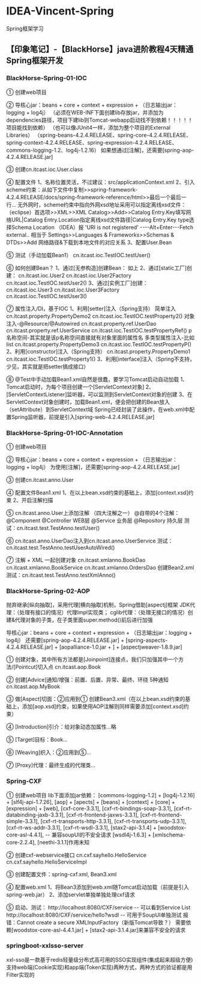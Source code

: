 # IDEA-Vincent-Spring
Spring框架学习

## 【印象笔记】-【BlackHorse】java进阶教程4天精通Spring框架开发

### BlackHorse-Spring-01-IOC

① 创建web项目

② 导核心jar：beans + core + context + expression + （日志输出jar：logging + log4j）
（必须在WEB-INF下面创建lib存放jar，并添加为dependencies路径，项目下建lib则Tomcat-webapp启动找不到依赖！！！！！项目能找到依赖）
（也可以像JUnit4一样，添加为整个项目的External Libraries）
（spring-beans-4.2.4.RELEASE、spring-core-4.2.4.RELEASE、spring-context-4.2.4.RELEASE、spring-expression-4.2.4.RELEASE、commons-logging-1.2、log4j-1.2.16）
如果想通过[注解]，还需要[spring-aop-4.2.4.RELEASE.jar]

③ 创建cn.itcast.ioc.User.class

④ 配置文件
1、名称位置灵活，不过建议：src/applicationContext.xml
2、引入scheme约束：从如下文件中复制>>spring-framework-4.2.4.RELEASE/docs/spring-framework-reference/html>>最后一个最后一行...
无外网时，scheme约束中指向外网xsd地址采用可以指定离线xsd文件：
（eclipse）首选项>>XML>>XML Catalog>>Add>>Catalog Entry.Key填写网络URL|Catalog Entry.Location指定离线xsd文件路径|Catalog Entry.Key type选择Schema Location
（IDEA）报 'URI is not registered' ----Alt+Enter---Fetch external.. 相当于 Settings>>Languages & Frameworks>>Schemas & DTDs>>Add 网络路径&下载到本地文件的对应关系
3、配置User.Bean

⑤ 测试（手动加载Bean1）
cn.itcast.ioc.TestIOC.testUser()

⑥ 如何创建Bean？
1、通过[无参构造]创建Bean：
如上
2、通过[static工厂]创建：
cn.itcast.ioc.User2
cn.itcast.ioc.User2Factory
cn.itcast.ioc.TestIOC.testUser2()
3、通过[实例工厂]创建：
cn.itcast.ioc.User3
cn.itcast.ioc.User3Factory
cn.itcast.ioc.TestIOC.testUser3()

⑦ 属性注入/DI，基于IOC
1、利用[setter]注入（Spring支持）
简单注入
cn.itcast.property.PropertyDemo2
cn.itcast.ioc.TestIOC.testProperty2()
对象注入-@Resource/@Autowired
cn.itcast.property.ref.UserDao
cn.itcast.property.ref.UserService
cn.itcast.ioc.TestIOC.testPropertyRef()
p名称空间-其实就是该p名称空间直接就有对象里面的属性名
多类型属性注入-比如list
cn.itcast.property.PropertyDemo3
cn.itcast.ioc.TestIOC.testPropertyP()
2、利用[constructor]注入（Spring支持）
cn.itcast.property.PropertyDemo1
cn.itcast.ioc.TestIOC.testProperty1()
3、利用[interface]注入（Spring不支持，少见，其实就是把setter搞成接口）

⑧ @Test中手动加载Bean1.xml自然是很蠢，要学习Tomcat启动自动加载
1、Tomcat启动时，为每个项目创建一个[ServletContext对象]
2、[ServletContextListener]监听器，可以监测到ServletContext对象的创建
3、在ServletContext对象创建时，加载Bean1.xml，便会把创建的Bean放入（setAttribute）到ServletContext域
Spring已经封装了此操作，在web.xml中配置Spring监听器，前提是引入[spring-web-4.2.4.RELEASE.jar]

### BlackHorse-Spring-01-IOC-Annotation

① 创建web项目

② 导核心jar：beans + core + context + expression + （日志输出jar：logging + log4j）
为使用[注解]，还需要[spring-aop-4.2.4.RELEASE.jar]

③ 创建cn.itcast.anno.User

④ 配置文件Bean1.xml
1、在以上bean.xsd约束的基础上，添加[context.xsd]约束
2、开启注解扫描

⑤ cn.itcast.anno.User上添加注解
（四大注解之一）
@自带的4个注解：
@Component
@Controller WEB层
@Service    业务层 
@Repository 持久层
测试：cn.itcast.test.TestAnno.testUser()

⑥ cn.itcast.anno.UserDao注入到cn.itcast.anno.UserService
测试：cn.itcast.test.TestAnno.testUserAutoWired()

⑦ 注解 + XML 一起创建对象
cn.itcast.xmlanno.BookDao
cn.itcast.xmlanno.BookService
cn.itcast.xmlanno.OrdersDao
创建Bean2.xml
测试：cn.itcast.test.TestAnno.testXmlAnno()

### BlackHorse-Spring-02-AOP

抛弃继承[纵向抽取]，采用代理[横向抽取]机制，Spring借助[aspectj]框架
JDK代理：（处理有接口的情况）代理Impl实现类；
cglib代理：（处理无接口的情况）创建&代理对象的子类，在子类里面super.method()前后进行加强

导核心jar：beans + core + context + expression + （日志输出jar：logging + log4j）
还需要[spring-aop-4.2.4.RELEASE.jar] + [spring-aspects-4.2.4.RELEASE.jar] + [aopalliance-1.0.jar + ] + [aspectjweaver-1.8.9.jar]

① 创建对象，其中所有方法都是[Joinpoint]连接点，我们只加强其中一个方法/[Pointcut]切入点
cn.itcast.aop.Book

② 创建[Advice]通知/增强：前置、后置、异常、最终、环绕 5种通知
cn.itcast.aop.MyBook

③ 做[Aspect]切面：②应用到①
创建Bean3.xml（在以上bean.xsd约束的基础上，添加[aop.xsd]约束，如果使用AOP注解则同样需要添加[context.xsd]约束）

④ [Introduction]引介：给对象动态加属性...略

⑤ [Target]目标：Book...

⑥ [Weaving]织入：②应用到⑤...

⑦ [Proxy]代理：最终生成的代理类...

### Spring-CXF

① 创建web项目
lib下面添加jar依赖：
[commons-logging-1.2] + [log4j-1.2.16] + [slf4j-api-1.7.26],
[aop] + [apects] + [beans] + [context] + [core] + [expression] + [web],
[cxf-core-3.3.1],
[cxf-rt-bindings-soap-3.3.1],
[cxf-rt-databinding-jaxb-3.3.1],
[cxf-rt-frontend-jaxws-3.3.1],
[cxf-rt-frontend-simple-3.3.1],
[cxf-rt-transports-http-3.3.1],
[cxf-rt-transports-udp-3.3.1],
[cxf-rt-ws-addr-3.3.1],
[cxf-rt-wsdl-3.3.1],
[stax2-api-3.1.4] + [woodstox-core-asl-4.4.1], -- 兼容soupUI的不安全请求
[wsdl4j-1.6.3] + [xmlschema-core-2.2.4],
[neethi-3.1.1]作用未知

② 创建cxf-webservice接口
cn.cxf.sayhello.HelloService
cn.cxf.sayhello.HelloServiceImpl

③ 创建配置文件：spring-cxf.xml, Bean3.xml

④ 配置web.xml
1、将Bean3添加到web.xml随Tomcat启动加载（前提是引入spring-web.jar）
2、添加servlet单独单独处理cxf请求

⑤ 启动、测试：
http://localhost:8080/CXF/service -- 可以看到Service List
http://localhost:8080/CXF/service/hello?wsdl -- 可用于SoupUI单独测试
报错：Cannot create a secure XMLInputFactory（新版Tomcat导致？）
需要依赖[woodstox-core-asl-4.4.1.jar] + [stax2-api-3.1.4.jar]来兼容不安全的请求

### springboot-xxlsso-server
xxl-sso是一款基于redis轻量级分布式高可用的SSO实现组件(集成起来超级方便)
支持web端(Cookie实现)和app端(Token实现)两种方式，两种方式的验证都是用Filter实现的